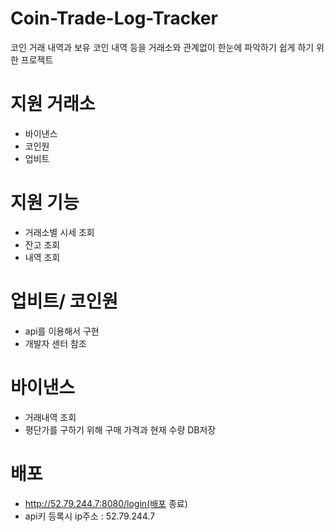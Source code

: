 # Coin-Trade-Log-Tracker
코인 거래 내역과 보유 코인 내역 등을 거래소와 관계없이 한눈에 파악하기 쉽게 하기 위한 프로젝트

# 지원 거래소
- 바이낸스
- 코인원
- 업비트

# 지원 기능
- 거래소별 시세 조회
- 잔고 조회
- 내역 조회

# 업비트/ 코인원
- api를 이용해서 구현
- 개발자 센터 참조

# 바이낸스
- 거래내역 조회
- 평단가를 구하기 위해 구매 가격과 현재 수량 DB저장

# 배포
- http://52.79.244.7:8080/login(배포 종료)
- api키 등록시 ip주소 : 52.79.244.7
